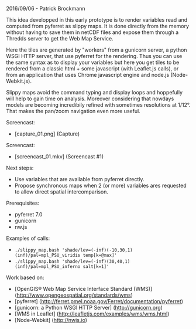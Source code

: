 
2016/09/06 - Patrick Brockmann

This idea developped in this early prototype is to render variables read and computed from pyferret as slippy maps.
It is done directly from the memory without having to save them in netCDF files 
and expose them through a Thredds server to get the Web Map Service.

Here the tiles are generated by "workers" from a gunicorn server, a python WSGI HTTP server,
that use pyferret for the rendering. Thus you can use the same syntax as to display
your variables but here you get tiles to be rendered from a classic html + some javascript (with Leaflet.js calls),
or from an application that uses Chrome javascript engine and node.js (Node-Webkit.js).

Slippy maps avoid the command typing and display loops and hoppefully will help to gain time on analysis. 
Moreover considering that nowdays models are becoming incredibily refined with sometimes resolutions at 1/12°.
That makes the pan/zoom navigation even more useful.

Screencast:
- [capture_01.png] (Capture)

Screencast:
- [screencast_01.mkv] (Screencast #1)

Next steps:
- Use variables that are available from pyferret directly.
- Propose synchronous maps when 2 (or more) variables ares requested to allow direct spatial intercomparison.

Prerequisites:
- pyferret 7.0
- gunicorn
- nw.js

Examples of calls:
- ```./slippy_map.bash 'shade/lev=(-inf)(-10,30,1)(inf)/pal=mpl_PSU_viridis temp[k=@max]'```
- ```./slippy_map.bash 'shade/lev=(-inf)(30,40,1)(inf)/pal=mpl_PSU_inferno salt[k=1]'```

Work based on:
- [OpenGIS® Web Map Service Interface Standard (WMS)] (http://www.opengeospatial.org/standards/wms)
- [pyferret] (http://ferret.pmel.noaa.gov/Ferret/documentation/pyferret)
- [gunicorn: a Python WSGI HTTP Server] (http://gunicorn.org)
- [WMS in Leaflet] (http://leafletjs.com/examples/wms/wms.html)
- [Node-Webkit] (http://nwjs.io)
